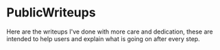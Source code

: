 # PublicWriteups
Here are the writeups I've done with more care and dedication, these are intended to help users and explain what is going on after every step.
